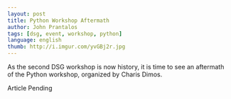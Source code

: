 ```yaml
---
layout: post
title: Python Workshop Aftermath
author: John Prantalos
tags: [dsg, event, workshop, python]
language: english
thumb: http://i.imgur.com/yvGBj2r.jpg
---
```

As the second DSG workshop is now history, it is time to see an aftermath of
the Python workshop, organized by Charis Dimos.

Article Pending

